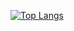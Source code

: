 [![Top Langs](https://github-readme-stats.vercel.app/api/top-langs/?username=leavesinenglish&theme=radical)](https://github.com/anuraghazra/github-readme-stats)
